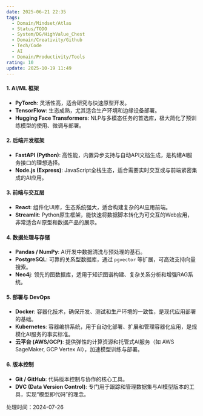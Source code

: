 ```yaml
---
date: 2025-06-21 22:35
tags:
  - Domain/Mindset/Atlas
  - Status/TODO
  - System/DG/HighValue_Chest
  - Domain/Creativity/Github
  - Tech/Code
  - AI
  - Domain/Productivity/Tools
rating: 10
update: 2025-10-19 11:49
---
```



#### 1. AI/ML 框架

- **PyTorch**: 灵活性高，适合研究与快速原型开发。
- **TensorFlow**: 生态成熟，尤其适合生产环境和边缘设备部署。
- **Hugging Face Transformers**: NLP与多模态任务的首选库，极大简化了预训练模型的使用、微调与部署。

#### 2. 后端开发框架

- **FastAPI (Python)**: 高性能，内置异步支持与自动API文档生成，是构建AI服务接口的理想选择。
- **Node.js (Express)**: JavaScript全栈生态，适合需要实时交互或与前端紧密集成的AI应用。

#### 3. 前端与交互层

- **React**: 组件化UI库，生态系统强大，适合构建复杂的AI应用前端。
- **Streamlit**: Python原生框架，能快速将数据脚本转化为可交互的Web应用，非常适合AI原型和数据产品的展示。

#### 4. 数据处理与存储

- **Pandas / NumPy**: AI开发中数据清洗与预处理的基石。
- **PostgreSQL**: 可靠的关系型数据库，通过 `pgvector` 等扩展，可高效支持向量搜索。
- **Neo4j**: 领先的图数据库，适用于知识图谱构建、复杂关系分析和增强RAG系统。

#### 5. 部署与 DevOps

- **Docker**: 容器化技术，确保开发、测试和生产环境的一致性，是现代应用部署的基础。
- **Kubernetes**: 容器编排系统，用于自动化部署、扩展和管理容器化应用，是规模化AI服务的事实标准。
- **云平台 (AWS/GCP)**: 提供弹性的计算资源和托管式AI服务（如 AWS SageMaker, GCP Vertex AI），加速模型训练与部署。

#### 6. 版本控制

- **Git / GitHub**: 代码版本控制与协作的核心工具。
- **DVC (Data Version Control)**: 专门用于跟踪和管理数据集与AI模型版本的工具，实现“模型即代码”的理念。


处理时间：2024-07-26
